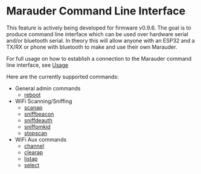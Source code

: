 # Marauder Command Line Interface
This feature is actively being developed for firmware v0.9.6. The goal is to produce command line interface which can be used over hardware serial and/or bluetooth serial. In theory this will allow anyone with an ESP32 and a TX/RX or phone with bluetooth to make and use their own Marauder.

For full usage on how to establish a connection to the Marauder command line interface, see [Usage](cli-usage)

Here are the currently supported commands:
- General admin commands
  - [reboot](reboot)
- WiFi Scanning/Sniffing
  - [scanap](scanap)
  - [sniffbeacon](sniffbeacon)
  - [sniffdeauth](sniffdeauth)
  - [sniffpmkid](sniffpmkid)
  - [stopscan](stopscan)
- WiFi Aux commands
  - [channel](channel)
  - [clearap](clearap)
  - [listap](listap)
  - [select](select)